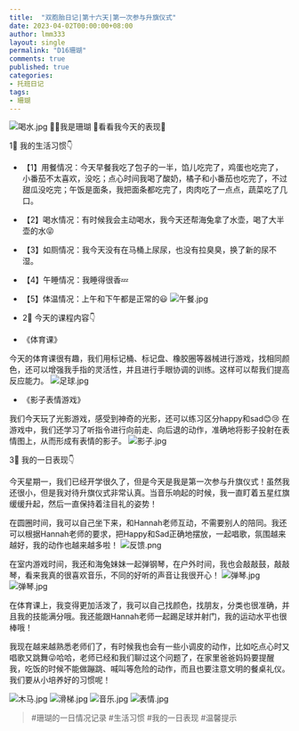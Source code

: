 ```yaml
---
title:  "双胞胎日记|第十六天|第一次参与升旗仪式"
date: 2023-04-02T00:00:00+08:00
author: lmm333
layout: single
permalink: "D16珊瑚"
comments: true
published: true
categories:
- 托班日记
tags:
- 珊瑚
---
```

![喝水.jpg](../images/D16珊瑚/2023-03-01_02-33-23_IMG_7971_喝水.jpg)
👼🏻我是珊瑚 🌻看看我今天的表现🌻

1⃣️ 我的生活习惯👇
- 【1】用餐情况：今天早餐我吃了包子的一半，馅儿吃完了，鸡蛋也吃完了，小番茄不太喜欢，没吃；点心时间我喝了酸奶，橘子和小番茄也吃完了，不过甜瓜没吃完；午饭是面条，我把面条都吃完了，肉肉吃了一点点，蔬菜吃了几口。
- 【2】喝水情况：有时候我会主动喝水，我今天还帮海兔拿了水壶，喝了大半壶的水😝
- 【3】如厕情况：我今天没有在马桶上尿尿，也没有拉臭臭，换了新的尿不湿。
- 【4】午睡情况：我睡得很香💤
- 【5】体温情况：上午和下午都是正常的😃
![午餐.jpg](../images/D16珊瑚/2023-03-01_02-33-23_IMG_0621_午餐.jpg)

- 2⃣️ 今天的课程内容👇
- 《体育课》

今天的体育课很有趣，我们用标记桶、标记盘、橡胶圈等器械进行游戏，找相同颜色，还可以增强我手指的灵活性，并且进行手眼协调的训练。这样可以帮我们提高反应能力。
![足球.jpg](../images/D16珊瑚/2023-03-01_02-33-25_IMG_0608_足球.jpg)

- 《影子表情游戏》

我们今天玩了光影游戏，感受到神奇的光影，还可以练习区分happy和sad😊😢
在游戏中，我们还学习了听指令进行向前走、向后退的动作，准确地将影子投射在表情图上，从而形成有表情的影子。
![影子.jpg](../images/D16珊瑚/2023-03-01_02-33-24_IMG_0616_影子.jpg)

3⃣️ 我的一日表现👇

今天星期一，我们已经开学很久了，但是今天是我是第一次参与升旗仪式！虽然我还很小，但是我对待升旗仪式非常认真。当音乐响起的时候，我一直盯着五星红旗缓缓升起，然后一直保持着注目礼的姿势！

在圆圈时间，我可以自己坐下来，和Hannah老师互动，不需要别人的陪同。我还可以根据Hannah老师的要求，把Happy和Sad正确地摆放，一起唱歌，氛围越来越好，我的动作也越来越多啦！
![反馈.png](../images/D16珊瑚/2023-03-01_11-43-36_反馈.png)

在室内游戏时间，我还和海兔妹妹一起弹钢琴，在户外时间，我也会敲敲鼓，敲敲琴，看来我真的很喜欢音乐，不同的好听的声音让我很开心！
![弹琴.jpg](../images/D16珊瑚/2023-03-01_02-33-25_IMG_7944_弹琴.jpg)
![弹琴.jpg](../images/D16珊瑚/2023-02-27_09-37-04_IMG_0561_弹琴.jpg)

在体育课上，我变得更加活泼了，我可以自己找颜色，找朋友，分类也很准确，并且我的技能满分哦。我还能跟Hannah老师一起踢足球并射门，我的运动水平也很棒哦！

我现在越来越熟悉老师们了，有时候我也会有一些小调皮的动作，比如吃点心时又唱歌又跳舞😜哈哈，老师已经和我们聊过这个问题了，在家里爸爸妈妈要提醒我，吃饭的时候不能做蹦跳、喊叫等危险的动作，而且也要注意文明的餐桌礼仪。我们要从小培养好的习惯呢！

![木马.jpg](../images/D16珊瑚/2023-02-27_10-14-49_IMG_0571_木马.jpg)
![滑梯.jpg](../images/D16珊瑚/2023-02-27_10-19-19_IMG_0579_1200x900_滑梯.jpg)
![音乐.jpg](../images/D16珊瑚/2023-02-27_10-31-52_IMG_0595_音乐.jpg)
![表情.jpg](../images/D16珊瑚/2023-02-28_15-58-50_表情.jpg)

> #珊瑚的一日情况记录 #生活习惯 #我的一日表现 #温馨提示
